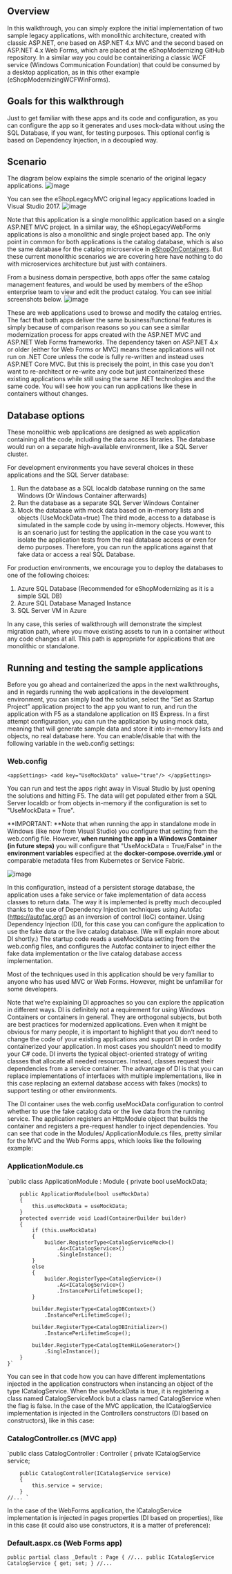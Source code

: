 
##  Overview
In this walkthrough, you can simply explore the initial implementation of two sample legacy applications, with monolithic architecture, created with classic ASP.NET, one based on ASP.NET 4.x MVC and the second based on ASP.NET 4.x Web Forms, which are placed at the eShopModernizing GitHub repository. 
In a similar way you could be containerizing a classic WCF service (Windows Communication Foundation) that could be consumed by a desktop application, as in this other example (eShopModernizingWCFWinForms).

##  Goals for this walkthrough
Just to get familiar with these apps and its code and configuration, as you can configure the app so it generates and uses mock-data without using the SQL Database, if you want, for testing purposes. This optional config is based on Dependency Injection, in a decoupled way.

##  Scenario
The diagram below explains the simple scenario of the original legacy applications.
![image](https://user-images.githubusercontent.com/1712635/30354184-db7f1098-97df-11e7-8e7b-c18c67b8ba2a.png)

You can see the eShopLegacyMVC original legacy applications loaded in Visual Studio 2017.
![image](https://user-images.githubusercontent.com/1712635/30353284-d86d8afc-97d9-11e7-8cd5-276dbca82ce3.png)

Note that this application is a single monolithic application based on a single ASP.NET MVC project. In a similar way, the eShopLegacyWebForms applications is also a monolithic and single project based app. The only point in common for both applications is the catalog database, which is also the same database for the catalog microservice in [eShopOnContainers](https://github.com/dotnet-architecture/eShopOnContainers). But these current monolithic scenarios we are covering here have nothing to do with microservices architecture but just with containers.

From a business domain perspective, both apps offer the same catalog management features, and would be used by members of the eShop enterprise team to view and edit the product catalog. You can see initial screenshots below.
![image](https://user-images.githubusercontent.com/1712635/30354210-0638f3b2-97e0-11e7-82c5-df18197ccdbd.png)
 
These are web applications used to browse and modify the catalog entries. The fact that both apps deliver the same business/functional features is simply because of comparison reasons so you can see a similar modernization process for apps created with the ASP.NET MVC and ASP.NET Web Forms frameworks.
The dependency taken on ASP.NET 4.x or older (either for Web Forms or MVC) means these applications will not run on .NET Core unless the code is fully re-written and instead uses ASP.NET Core MVC. But this is precisely the point, in this case you don’t want to re-architect or re-write any code but just containerized these existing applications while still using the same .NET technologies and the same code. You will see how you can run applications like these in containers without changes.

## Database options
These monolithic web applications are designed as web application containing all the code, including the data access libraries. The database would run on a separate high-available environment, like a SQL Server cluster.

For development environments you have several choices in these applications and the SQL Server database:
1.	Run the database as a SQL localdb database running on the same Windows (Or Windows Container afterwards)
2.	Run the database as a separate SQL Server Windows Container
3.	Mock the database with mock data based on in-memory lists and objects (UseMockData=true) 
The third mode, access to a database is simulated in the sample code by using in-memory objects. However, this is an scenario just for testing the application in the case you want to isolate the application tests from the real database access or even for demo purposes. Therefore, you can run the applications against that fake data or access a real SQL Database. 

For production environments, we encourage you to deploy the databases to one of the following choices:
1.	Azure SQL Database (Recommended for eShopModernizing as it is a simple SQL DB)
2.	Azure SQL Database Managed Instance
3.	SQL Server VM in Azure

In any case, this series of walkthrough will demonstrate the simplest migration path, where you move existing assets to run in a container without any code changes at all. This path is appropriate for applications that are monolithic or standalone.

## Running and testing the sample applications
Before you go ahead and containerized the apps in the next walkthroughs, and in regards running the web applications in the development environment, you can simply load the solution, select the “Set as Startup Project” application project to the app you want to run, and run the application with F5 as a standalone application on IIS Express. 
In a first attempt configuration, you can run the application by using mock data, meaning that will generate sample data and store it into in-memory lists and objects, no real database here. You can enable/disable that with the following variable in the web.config settings:

### Web.config

 `<appSettings>
    <add key="UseMockData" value="true"/>
  </appSettings>`

You can run and test the apps right away in Visual Studio by just opening the solutions and hitting F5. 
The data will get populated either from a SQL Server localdb or from objects in-memory if the configuration is set to "UseMockData = True".

**IMPORTANT: **Note that when running the app in standalone mode in Windows (like now from Visual Studio) you configure that setting from the web.config file. However, **when running the app in a Windows Container (in future steps)** you will configure that "UseMockData = True/False" in the **environment variables** especified at the **docker-compose.override.yml** or comparable metadata files from Kubernetes or Service Fabric.

![image](https://user-images.githubusercontent.com/1712635/30354850-1905b882-97e4-11e7-9620-ce0f25e5eb5f.png)

In this configuration, instead of a persistent storage database, the application uses a fake service or fake implementation of data access classes to return data. The way it is implemented is pretty much decoupled thanks to the use of Dependency Injection techniques using Autofac (https://autofac.org/) as an inversion of control (IoC) container. Using Dependency Injection (DI), for this case you can configure the application to use the fake data or the live catalog database. (We will explain more about DI shortly.) The startup code reads a useMockData setting from the web.config files, and configures the Autofac container to inject either the fake data implementation or the live catalog database access implementation. 

Most of the techniques used in this application should be very familiar to anyone who has used MVC or Web Forms. However, might be unfamiliar for some developers.

Note that we’re explaining DI approaches so you can explore the application in different ways.
DI is definitely not a requirement for using Windows Containers or containers in general. They are orthogonal subjects, but both are best practices for modernized applications. Even when it might be obvious for many people, it is important to highlight that you don’t need to change the code of your existing applications and support DI in order to containerized your application. In most cases you shouldn’t need to modify your C# code.
DI inverts the typical object-oriented strategy of writing classes that allocate all needed resources. Instead, classes request their dependencies from a service container. The advantage of DI is that you can replace implementations of interfaces with multiple implementations, like in this case replacing an external database access with fakes (mocks) to support testing or other environments. 

The DI container uses the web.config useMockData configuration to control whether to use the fake catalog data or the live data from the running service. The application registers an HttpModule object that builds the container and registers a pre-request handler to inject dependencies. You can see that code in the Modules/ ApplicationModule.cs files, pretty similar for the MVC and the Web Forms apps, which looks like the following example:

### ApplicationModule.cs
   `public class ApplicationModule : Module
    {
        private bool useMockData;

        public ApplicationModule(bool useMockData)
        {
            this.useMockData = useMockData;
        }
        protected override void Load(ContainerBuilder builder)
        {
            if (this.useMockData)
            {
                builder.RegisterType<CatalogServiceMock>()
                    .As<ICatalogService>()
                    .SingleInstance();
            }
            else
            {
                builder.RegisterType<CatalogService>()
                    .As<ICatalogService>()
                    .InstancePerLifetimeScope();
            }

            builder.RegisterType<CatalogDBContext>()
                .InstancePerLifetimeScope();

            builder.RegisterType<CatalogDBInitializer>()
                .InstancePerLifetimeScope();

            builder.RegisterType<CatalogItemHiLoGenerator>()
                .SingleInstance();
        }
    }`

You can see in that code how you can have different implementations injected in the application constructors when instancing an object of the type ICatalogService. When the useMockData is true, it is registering a class named CatalogServiceMock but a class named CatalogService when the flag is false. 
In the case of the MVC application, the ICatalogService implementation is injected in the Controllers constructors (DI based on constructors), like in this case:

### CatalogController.cs (MVC app)
   `public class CatalogController : Controller
    {
        private ICatalogService service;

        public CatalogController(ICatalogService service)
        {
            this.service = service;
        }
    //... `

In the case of the WebForms application, the ICatalogService implementation is injected in pages properties (DI based on properties), like in this case (it could also use constructors, it is a matter of preference):


### Default.aspx.cs (Web Forms app)

`
    public partial class _Default : Page
    {
        //...
        public ICatalogService CatalogService { get; set; }
    //... 
`
